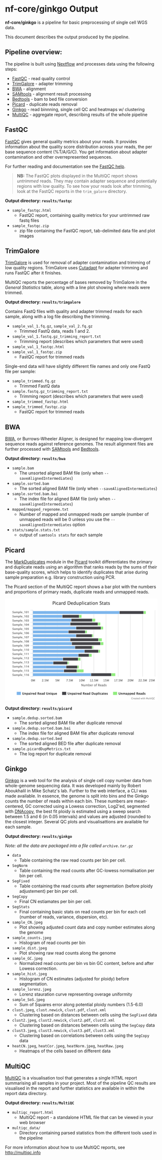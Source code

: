 # nf-core/ginkgo Output

**nf-core/ginkgo** is a pipeline for basic preprocessing of single cell WGS data.

This document describes the output produced by the pipeline.

## Pipeline overview:
The pipeline is built using [Nextflow](https://www.nextflow.io/)
and processes data using the following steps:

* [FastQC](#fastqc) - read quality control
* [TrimGalore](#trimgalore) - adapter trimming
* [BWA](#bwa) - alignment
* [SAMtools](#samtools) - alignment result processing
* [Bedtools](#bedtools) - bam to bed file conversion
* [Picard](#picard) - duplicate reads removal
* [Ginkgo](#ginkgo) - read binnning, single cell QC and heatmaps w/ clustering
* [MultiQC](#multiqc) - aggregate report, describing results of the whole pipeline

## FastQC
[FastQC](http://www.bioinformatics.babraham.ac.uk/projects/fastqc/) gives general quality metrics about your reads. It provides information about the quality score distribution across your reads, the per base sequence content (%T/A/G/C). You get information about adapter contamination and other overrepresented sequences.

For further reading and documentation see the [FastQC help](http://www.bioinformatics.babraham.ac.uk/projects/fastqc/Help/).

> **NB:** The FastQC plots displayed in the MultiQC report shows _untrimmed_ reads. They may contain adapter sequence and potentially regions with low quality. To see how your reads look after trimming, look at the FastQC reports in the `trim_galore` directory.

**Output directory: `results/fastqc`**

* `sample_fastqc.html`
  * FastQC report, containing quality metrics for your untrimmed raw fastq files
* `sample_fastqc.zip`
  * zip file containing the FastQC report, tab-delimited data file and plot images

## TrimGalore
[TrimGalore](http://www.bioinformatics.babraham.ac.uk/projects/trim_galore/) is used for removal of adapter contamination and trimming of low quality regions. TrimGalore uses [Cutadapt](https://github.com/marcelm/cutadapt) for adapter trimming and runs FastQC after it finishes.

MultiQC reports the percentage of bases removed by TrimGalore in the _General Statistics_ table, along with a line plot showing where reads were trimmed.

**Output directory: `results/trimgalore`**

Contains FastQ files with quality and adapter trimmed reads for each sample, along with a log file describing the trimming.

* `sample_val_1.fq.gz`, `sample_val_2.fq.gz`
  * Trimmed FastQ data, reads 1 and 2.
* `sample_val_1.fastq.gz_trimming_report.txt`
  * Trimming report (describes which parameters that were used)
* `sample_val_1_fastqc.html`
* `sample_val_1_fastqc.zip`
  * FastQC report for trimmed reads

Single-end data will have slightly different file names and only one FastQ file per sample:
* `sample_trimmed.fq.gz`
  * Trimmed FastQ data
* `sample.fastq.gz_trimming_report.txt`
  * Trimming report (describes which parameters that were used)
* `sample_trimmed_fastqc.html`
* `sample_trimmed_fastqc.zip`
  * FastQC report for trimmed reads

## BWA
[BWA](http://bio-bwa.sourceforge.net/), or Burrows-Wheeler Aligner, is designed for mapping low-divergent sequence reads against reference genomes. The result alignment files are further processed with [SAMtools](http://samtools.sourceforge.net/) and [Bedtools](http://bedtools.readthedocs.io/en/latest/).

**Output directory: `results/bwa`**

* `sample.bam`
  * The unsorted aligned BAM file (only when `--saveAlignedIntermediates`)
* `sample.sorted.bam`
  * The sorted aligned BAM file (only when `--saveAlignedIntermediates`)
* `sample.sorted.bam.bai`
  * The index file for aligned BAM file (only when `--saveAlignedIntermediates`)
* `mapped/mapped_regenome.txt`
  * Number of mapped and unmapped reads per sample (number of unmapped reads will be 0 unless you use the `--saveAlignedIntermediates` option
* `stats/sample.stats.txt`
  * output of `samtools stats` for each sample

## Picard
The [MarkDuplicates](https://broadinstitute.github.io/picard/command-line-overview.html#MarkDuplicates) module in the [Picard](https://broadinstitute.github.io/picard/) toolkit differentiates the primary and duplicate reads using an algorithm that ranks reads by the sums of their base-quality scores, which helps to identify duplicates that arise during sample preparation e.g. library construction using PCR.

The Picard section of the MultiQC report shows a bar plot with the numbers and proportions of primary reads, duplicate reads and unmapped reads.

![Picard](images/picard_plot.png)

**Output directory: `results/picard`**

* `sample.dedup.sorted.bam`
  * The sorted aligned BAM file after duplicate removal
* `sample.dedup.sorted.bam.bai`
  * The index file for aligned BAM file after duplicate removal
* `sample.dedup.sorted.bed`
  * The sorted aligned BED file after duplicate removal
* `sample.picardDupMetrics.txt`
  * The log report for duplicate removal

## Ginkgo
[Ginkgo](http://qb.cshl.edu/ginkgo) is a web tool for the analysis of single cell copy number data from whole-genome sequencing data. It was developed mainly by Robert Aboukhalil in Mike Schatz's lab. Further to the web interface, a CLI was made available. In essence, the genome is split into bins and the Ginkgo counts the number of reads within each bin. These numbers are mean-centered, GC corrected using a Lowess correction, Log2'ed, segmented with [DNAcopy](https://bioconductor.org/packages/release/bioc/html/DNAcopy.html), the best fit ploidy is estimated using a sweep search between 1.5 and 6 (in 0.05 intervals) and values are adjusted (rounded to the closest integer. Several QC plots and visualisattions are available for each sample.

**Output directory: `results/ginkgo`**

*Note: all the data are packaged into a file called `archive.tar.gz`*

* `data`
  * Table containing the raw read counts per bin per cell.
* `SegNorm`
  * Table containing the read counts after GC-lowess normalisation per bin per cell.
* `SegFixed`
  * Table containing the read counts after segmentation (before ploidy adjustement) per bin per cell.
* `SegCopy`
  * Final CN estiamates per bin per cell.
* `SegStats`
  * Final containing basic stats on read counts per bin for each cell (number of reads, variance, dispersion, etc).
* `sample_CN.jpeg`
  * Plot showing adjusted count data and copy number estimates along the genome
* `sample_counts.jpeg`
  * Histogram of read counts per bin
* `sample_dist.jpeg`
  * Plot showing raw read counts along the genome
* `sample_GC.jpeg`
  * Normalized read counts per bin vs bin GC content, before and after Lowess correction.
* `sample_hist.jpeg`
  * Histogram of CN estimates (adjusted for ploidy) before segmentation.
* `sample_lorenz.jpeg`
  * Lorenz stauration curve representing overage uniformity
* `sample_SoS.jpeg`
  * Sum of Squares error along potential ploidy numbers (1.5-6.0)
* `clust.jpeg`, `clust.newick`, `clust.pdf`, `clust.xml`
  * Clustering based on distances between cells using the `SegFixed` data
* `clust2.jpeg`, `clust2.newick`, `clust2.pdf`, `clust2.xml`
  * Clustering based on distances between cells using the `SegCopy` data
* `clust3.jpeg`, `clust3.newick`, `clust3.pdf`, `clust3.xml`
  * Clustering based on correlations between cells using the `SegCopy` data
* `heatCN.jpeg`, `heatCor.jpeg`, `heatNorm.jpeg`, `heatRaw.jpeg`
  * Heatmaps of the cells based on different data

## MultiQC
[MultiQC](http://multiqc.info) is a visualisation tool that generates a single HTML report summarising all samples in your project. Most of the pipeline QC results are visualised in the report and further statistics are available in within the report data directory.

**Output directory: `results/MultiQC`**

* `multiqc_report.html`
  * MultiQC report - a standalone HTML file that can be viewed in your web browser
* `multiqc_data/`
  * Directory containing parsed statistics from the different tools used in the pipeline

For more information about how to use MultiQC reports, see http://multiqc.info
